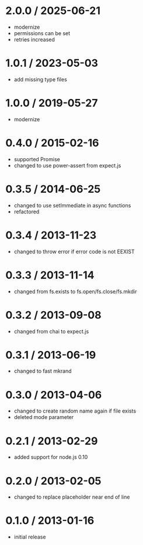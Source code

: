 # 2.0.0 / 2025-06-21

- modernize
- permissions can be set
- retries increased

# 1.0.1 / 2023-05-03

- add missing type files

# 1.0.0 / 2019-05-27

- modernize

# 0.4.0 / 2015-02-16

- supported Promise
- changed to use power-assert from expect.js

# 0.3.5 / 2014-06-25

- changed to use setImmediate in async functions
- refactored

# 0.3.4 / 2013-11-23

- changed to throw error if error code is not EEXIST

# 0.3.3 / 2013-11-14

- changed from fs.exists to fs.open/fs.close/fs.mkdir

# 0.3.2 / 2013-09-08

- changed from chai to expect.js

# 0.3.1 / 2013-06-19

- changed to fast mkrand

# 0.3.0 / 2013-04-06

- changed to create random name again if file exists
- deleted mode parameter

# 0.2.1 / 2013-02-29

- added support for node.js 0.10

# 0.2.0 / 2013-02-05

- changed to replace placeholder near end of line

# 0.1.0 / 2013-01-16

- initial release
